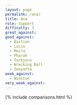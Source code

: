 ```yaml
---
layout: page
permalink: /ana/
title: Ana
role: Support
difficulty: 3
great_against:
good_against:
  - Bastion
  - Lucio
  - Moira
  - Pharah
  - Torbjorn
  - Wrecking Ball
  - Zenyatta
weak_against:
  - Winston
very_weak_against:
---
```


{% include comparisons.html %}